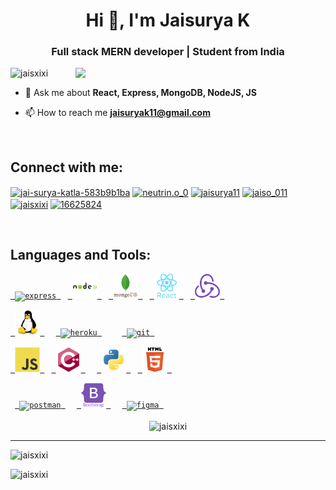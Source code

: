 <h1 align="center">Hi 👋, I'm Jaisurya K</h1>
<h3 align="center">Full stack MERN developer | Student from India</h3>

<img align="right" width="400" src="https://i0.wp.com/www.cssscript.com/wp-content/uploads/2016/05/TypeWriting.js.png?fit=407%2C303&ssl=1">   

<p align="left"> <img src="https://komarev.com/ghpvc/?username=jaisxixi&label=Profile%20views&color=251818&style=flat" alt="jaisxixi" /> </p>

- 💬 Ask me about **React, Express, MongoDB, NodeJS, JS**

- 📫 How to reach me **jaisuryak11@gmail.com**

<br>
<h2 align="left">Connect with me:</h2>
<p align="left">
<a href="https://linkedin.com/in/jai-surya-katla-583b9b1ba" target="blank"><img align="center" src="https://raw.githubusercontent.com/rahuldkjain/github-profile-readme-generator/master/src/images/icons/Social/linked-in-alt.svg" alt="jai-surya-katla-583b9b1ba" height="30" width="40" /></a>
<a href="https://instagram.com/neutrin.o_0" target="blank"><img align="center" src="https://raw.githubusercontent.com/rahuldkjain/github-profile-readme-generator/master/src/images/icons/Social/instagram.svg" alt="neutrin.o_0" height="30" width="40" /></a>
  <a href="https://codeforces.com/profile/jaisurya11" target="blank"><img align="center" src="https://raw.githubusercontent.com/rahuldkjain/github-profile-readme-generator/master/src/images/icons/Social/codeforces.svg" alt="jaisurya11" height="30" width="40" /></a>
<a href="https://www.codechef.com/users/jaiso_011" target="blank"><img align="center" src="https://cdn.jsdelivr.net/npm/simple-icons@3.1.0/icons/codechef.svg" alt="jaiso_011" height="30" width="40" /></a>
<a href="https://codepen.io/jaisxixi" target="blank"><img align="center" src="https://raw.githubusercontent.com/rahuldkjain/github-profile-readme-generator/master/src/images/icons/Social/codepen.svg" alt="jaisxixi" height="30" width="40" /></a>
<a href="https://stackoverflow.com/users/16625824" target="blank"><img align="center" src="https://raw.githubusercontent.com/rahuldkjain/github-profile-readme-generator/master/src/images/icons/Social/stack-overflow.svg" alt="16625824" height="30" width="40" /></a>
</p>

<br>
<h2 align="left">Languages and Tools:</h2>
<p align="left"> 
  <code><a href="https://expressjs.com" target="_blank" rel="noreferrer"> <img src="https://www.vectorlogo.zone/logos/expressjs/expressjs-icon.svg" alt="express" width="40" height="40"/> </a> </code>
    <code><a href="https://nodejs.org" target="_blank" rel="noreferrer"> <img src="https://raw.githubusercontent.com/devicons/devicon/master/icons/nodejs/nodejs-original-wordmark.svg" alt="nodejs" width="40" height="40"/> </a></code>
   <code> <a href="https://www.mongodb.com/" target="_blank" rel="noreferrer"> <img src="https://raw.githubusercontent.com/devicons/devicon/master/icons/mongodb/mongodb-original-wordmark.svg" alt="mongodb" width="40" height="40"/> </a></code>
   <code> <a href="https://reactjs.org/" target="_blank" rel="noreferrer"> <img src="https://raw.githubusercontent.com/devicons/devicon/master/icons/react/react-original-wordmark.svg" alt="react" width="40" height="40"/> </a></code>
 <code> <a href="https://redux.js.org" target="_blank" rel="noreferrer"> <img src="https://raw.githubusercontent.com/devicons/devicon/master/icons/redux/redux-original.svg" alt="redux" width="40" height="40"/> </a></code>
  </p>
  
  <p align="left"> 
  <code><a href="https://www.linux.org/" target="_blank" rel="noreferrer"> <img src="https://raw.githubusercontent.com/devicons/devicon/master/icons/linux/linux-original.svg" alt="linux" width="40" height="40"/> </a> </code>
   <code> <a href="https://heroku.com" target="_blank" rel="noreferrer"> <img src="https://www.vectorlogo.zone/logos/heroku/heroku-icon.svg" alt="heroku" width="40" height="40"/> </a> </code>
   <code>   <a href="https://git-scm.com/" target="_blank" rel="noreferrer"> <img src="https://www.vectorlogo.zone/logos/git-scm/git-scm-icon.svg" alt="git" width="40" height="40"/> </a> </code>
   </p>

<p align="left">  
  <code><a href="https://developer.mozilla.org/en-US/docs/Web/JavaScript" target="_blank" rel="noreferrer"> <img src="https://raw.githubusercontent.com/devicons/devicon/master/icons/javascript/javascript-original.svg" alt="javascript" width="40" height="40"/> </a> </code>
    <code><a href="https://www.w3schools.com/cpp/" target="_blank" rel="noreferrer"> <img src="https://raw.githubusercontent.com/devicons/devicon/master/icons/cplusplus/cplusplus-original.svg" alt="cplusplus" width="40" height="40"/> </a> </code>
  <code> <a href="https://www.python.org" target="_blank" rel="noreferrer"> <img src="https://raw.githubusercontent.com/devicons/devicon/master/icons/python/python-original.svg" alt="python" width="40" height="40"/> </a></code>
  <code> <a href="https://www.w3.org/html/" target="_blank" rel="noreferrer"> <img src="https://raw.githubusercontent.com/devicons/devicon/master/icons/html5/html5-original-wordmark.svg" alt="html5" width="40" height="40"/> </a></code>
</p>
   
   <p align="left"> 
   <code> <a href="https://postman.com" target="_blank" rel="noreferrer"> <img src="https://www.vectorlogo.zone/logos/getpostman/getpostman-icon.svg" alt="postman" width="40" height="40"/> </a> </code>
   <code> <a href="https://getbootstrap.com" target="_blank" rel="noreferrer"> <img src="https://raw.githubusercontent.com/devicons/devicon/master/icons/bootstrap/bootstrap-plain-wordmark.svg" alt="bootstrap" width="40" height="40"/> </a> </code>
   <code> <a href="https://www.figma.com/" target="_blank" rel="noreferrer"> <img src="https://www.vectorlogo.zone/logos/figma/figma-icon.svg" alt="figma" width="40" height="40"/> </a></code>
</p>
<p align="center"><img align="center" src="https://github-readme-streak-stats.herokuapp.com/?user=jaisxixi&theme=dark" alt="jaisxixi" /></p>
<hr>

<p>&nbsp;<img align="left" src="https://github-readme-stats.vercel.app/api?username=jaisxixi&show_icons=true&theme=dracula&locale=en" alt="jaisxixi" /></p>

<p><img align="left" src="https://github-readme-stats.vercel.app/api/top-langs?username=jaisxixi&show_icons=true&theme=dracula&locale=en&layout=compact" alt="jaisxixi" /></p>

